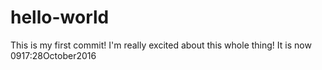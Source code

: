 # hello-world

This is my first commit!
I'm really excited about this whole thing!
It is now 0917:28October2016
